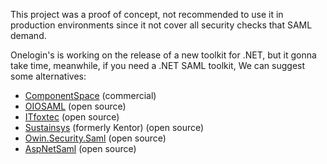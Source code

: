 This project was a proof of concept, not recommended to use it in production environments since it not cover all security checks that SAML demand.

Onelogin's is working on the release of a new toolkit for .NET, but it gonna take time, meanwhile, if you need  a .NET SAML toolkit, We can suggest some alternatives:
- [ComponentSpace](http://www.componentspace.com/) (commercial)
- [OIOSAML](https://digitaliser.dk/resource/2972745) (open source)
- [ITfoxtec](http://itfoxtec.com/identitysaml2) (open source)
- [Sustainsys](https://github.com/Sustainsys/Saml2) (formerly Kentor) (open source)
- [Owin.Security.Saml](https://github.com/elerch/SAML2) (open source)
- [AspNetSaml](https://github.com/jitbit/AspNetSaml) (open source)
